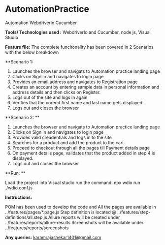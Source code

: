 # AutomationPractice
Automation Webdriverio Cucumber

**Tools/ Technologies used :** WebdriverIo and Cucumber, node js, Visual Studio

**Feature file:** The complete funcitonality has been covered in 2 Scenarios with the below breakdown

**Scenario 1:
1) Launches the browser and navigats to Automation practice landing page
2) Clicks on Sign in and navigates to login page
3) Provides an email address and navigates to Registration page
4) Creates an account by entering sample data in personal information and address details and then clicks on Register.
5) Logs out of the site and logs in again
6) Verifies that the corerct first name and last name gets displayed.
7) Logs out and closes the browser

**Scenario 2: **
1) Launches the browser and navigats to Automation practice landing page
2) Clicks on Sign in and navigates to login page
3) Provides valid creadentials and logs in to the site
4) Searches for a product and add the product to the cart
5) Proceed to checkout through all the pages till Payment details page
6) On payment details page, validates that the product added in step 4 is displayed.
7) Logs out and closes the browser

**Run: **

Load the project into Visual studio
run the command: npx wdio run ./wdio.conf.js

**Instructions:**

POM has been used to develop the code and All the pages are available in ../features/pages/*.page.js
Step definition is located @ ../features/step-definitions/all.step.js
Allure reports will be created under ../features/reports/allure-results
Screenshots will be available under ../features/reports/screenshots

**Any queries:** karamrajashekar1401@gmail.com
